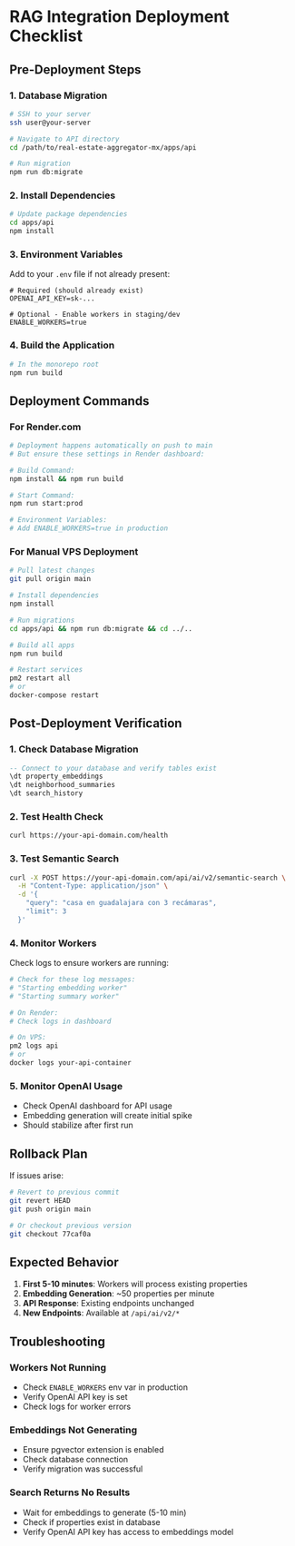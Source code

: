 # RAG Integration Deployment Checklist

## Pre-Deployment Steps

### 1. Database Migration
```bash
# SSH to your server
ssh user@your-server

# Navigate to API directory
cd /path/to/real-estate-aggregator-mx/apps/api

# Run migration
npm run db:migrate
```

### 2. Install Dependencies
```bash
# Update package dependencies
cd apps/api
npm install
```

### 3. Environment Variables
Add to your `.env` file if not already present:
```env
# Required (should already exist)
OPENAI_API_KEY=sk-...

# Optional - Enable workers in staging/dev
ENABLE_WORKERS=true
```

### 4. Build the Application
```bash
# In the monorepo root
npm run build
```

## Deployment Commands

### For Render.com
```bash
# Deployment happens automatically on push to main
# But ensure these settings in Render dashboard:

# Build Command:
npm install && npm run build

# Start Command:
npm run start:prod

# Environment Variables:
# Add ENABLE_WORKERS=true in production
```

### For Manual VPS Deployment
```bash
# Pull latest changes
git pull origin main

# Install dependencies
npm install

# Run migrations
cd apps/api && npm run db:migrate && cd ../..

# Build all apps
npm run build

# Restart services
pm2 restart all
# or
docker-compose restart
```

## Post-Deployment Verification

### 1. Check Database Migration
```sql
-- Connect to your database and verify tables exist
\dt property_embeddings
\dt neighborhood_summaries
\dt search_history
```

### 2. Test Health Check
```bash
curl https://your-api-domain.com/health
```

### 3. Test Semantic Search
```bash
curl -X POST https://your-api-domain.com/api/ai/v2/semantic-search \
  -H "Content-Type: application/json" \
  -d '{
    "query": "casa en guadalajara con 3 recámaras",
    "limit": 3
  }'
```

### 4. Monitor Workers
Check logs to ensure workers are running:
```bash
# Check for these log messages:
# "Starting embedding worker"
# "Starting summary worker"

# On Render:
# Check logs in dashboard

# On VPS:
pm2 logs api
# or
docker logs your-api-container
```

### 5. Monitor OpenAI Usage
- Check OpenAI dashboard for API usage
- Embedding generation will create initial spike
- Should stabilize after first run

## Rollback Plan

If issues arise:
```bash
# Revert to previous commit
git revert HEAD
git push origin main

# Or checkout previous version
git checkout 77caf0a
```

## Expected Behavior

1. **First 5-10 minutes**: Workers will process existing properties
2. **Embedding Generation**: ~50 properties per minute
3. **API Response**: Existing endpoints unchanged
4. **New Endpoints**: Available at `/api/ai/v2/*`

## Troubleshooting

### Workers Not Running
- Check `ENABLE_WORKERS` env var in production
- Verify OpenAI API key is set
- Check logs for worker errors

### Embeddings Not Generating
- Ensure pgvector extension is enabled
- Check database connection
- Verify migration was successful

### Search Returns No Results
- Wait for embeddings to generate (5-10 min)
- Check if properties exist in database
- Verify OpenAI API key has access to embeddings model